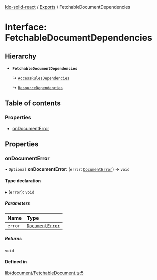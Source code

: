 [ldo-solid-react](../README.md) / [Exports](../modules.md) / FetchableDocumentDependencies

# Interface: FetchableDocumentDependencies

## Hierarchy

- **`FetchableDocumentDependencies`**

  ↳ [`AccessRulesDependencies`](AccessRulesDependencies.md)

  ↳ [`ResourceDependencies`](ResourceDependencies.md)

## Table of contents

### Properties

- [onDocumentError](FetchableDocumentDependencies.md#ondocumenterror)

## Properties

### onDocumentError

• `Optional` **onDocumentError**: (`error`: [`DocumentError`](../classes/DocumentError.md)) => `void`

#### Type declaration

▸ (`error`): `void`

##### Parameters

| Name | Type |
| :------ | :------ |
| `error` | [`DocumentError`](../classes/DocumentError.md) |

##### Returns

`void`

#### Defined in

[lib/document/FetchableDocument.ts:5](https://github.com/o-development/ldo-solid-react/blob/04d2e11/lib/document/FetchableDocument.ts#L5)
